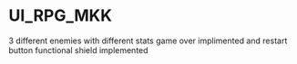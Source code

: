 # UI_RPG_MKK
3 different enemies with different stats
game over implimented and restart button functional
shield implemented
